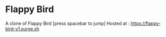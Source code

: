  # Flappy Bird
 
 A clone of Flappy Bird
 [press spacebar to jump]
 Hosted at : https://flappy-bird-v1.surge.sh
